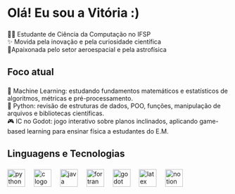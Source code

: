 <h1 align="left">Olá! Eu sou a Vitória :)</h1>

###

<p align="left">👩‍💻 Estudante de Ciência da Computação no IFSP<br>✨ Movida pela inovação e pela curiosidade científica<br>🚀Apaixonada pelo setor aeroespacial e pela astrofísica</p>

###

<h2 align="left">Foco atual</h2>

###

<p align="left">🤖 Machine Learning: estudando fundamentos matemáticos e estatísticos de algoritmos, métricas e pré-processamento.  <br>🐍 Python: revisão de estruturas de dados, POO, funções, manipulação de arquivos e bibliotecas científicas.<br>🎮 IC no Godot: jogo interativo sobre planos inclinados, aplicando game-based learning para ensinar física a estudantes do E.M.</p>

###

<h2 align="left">Linguagens e Tecnologias</h2>

###

<div align="left">
  <img src="https://cdn.jsdelivr.net/gh/devicons/devicon/icons/python/python-original.svg" height="40" alt="python logo"  />
  <img width="12" />
  <img src="https://cdn.jsdelivr.net/gh/devicons/devicon/icons/c/c-original.svg" height="40" alt="c logo"  />
  <img width="12" />
  <img src="https://cdn.jsdelivr.net/gh/devicons/devicon/icons/java/java-original.svg" height="40" alt="java logo"  />
  <img width="12" />
  <img src="https://cdn.simpleicons.org/fortran/734F96" height="40" alt="fortran logo"  />
  <img width="12" />
  <img src="https://cdn.jsdelivr.net/gh/devicons/devicon/icons/godot/godot-original.svg" height="40" alt="godot logo"  />
  <img width="12" />
  <img src="https://cdn.jsdelivr.net/gh/devicons/devicon/icons/latex/latex-original.svg" height="40" alt="latex logo"  />
  <img width="12" />
  <img src="https://cdn.jsdelivr.net/gh/devicons/devicon/icons/notion/notion-original.svg" height="40" alt="notion logo"  />
</div>

###
